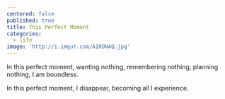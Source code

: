 ```yaml
---
centered: false
published: true
title: This Perfect Moment
categories:
  - life
image: 'http://i.imgur.com/AIRONAQ.jpg'
---
```

In this perfect moment,
wanting nothing,
remembering nothing,
planning nothing,
I am boundless.

In this perfect moment,
I disappear,
becoming all
I experience.
